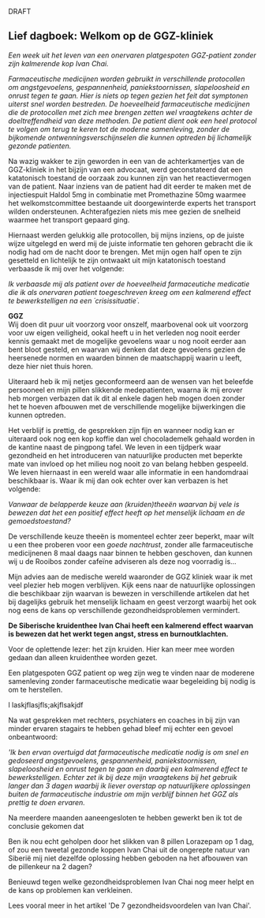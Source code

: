 
DRAFT

## Lief dagboek: Welkom op de GGZ-kliniek
_Een week uit het leven van een onervaren platgespoten GGZ-patient zonder zijn kalmerende kop Ivan Chai._

_Farmaceutische medicijnen worden gebruikt in verschillende protocollen om angstgevoelens, gespannenheid, paniekstoornissen, slapeloosheid en onrust tegen te gaan. Hier is niets op tegen gezien het feit dat symptonen uiterst snel worden bestreden. De hoeveelheid farmaceutische medicijnen die de protocollen met zich mee brengen zetten wel vraagtekens achter de doeltreffendheid van deze methoden. De patient dient ook een heel protocol te volgen om terug te keren tot de moderne samenleving, zonder de bijkomende ontwenningsverschijnselen die kunnen optreden bij lichamelijk gezonde patienten._

Na wazig wakker te zijn geworden in een van de achterkamertjes van de GGZ-kliniek in het bijzijn van een advocaat, werd geconstateerd dat een katatonisch toestand de oorzaak zou kunnen zijn van het reactievermogen van de patient. Naar inziens van de patient had dit eerder te maken met de injectiespuit Haldol 5mg in combinatie met Promethazine 50mg waarmee het welkomstcommittee bestaande uit doorgewinterde experts het transport wilden ondersteunen. Achterafgezien niets mis mee gezien de snelheid waarmee het transport gepaard ging.

Hiernaast werden gelukkig alle protocollen, bij mijns inziens, op de juiste wijze uitgelegd en werd mij de juiste informatie ten gehoren gebracht die ik nodig had om de nacht door te brengen. Met mijn ogen half open te zijn gesetteld en lichtelijk te zijn ontwaakt uit mijn katatonisch toestand verbaasde ik mij over het volgende:

_Ik verbaasde mij als patient over de hoeveelheid farmaceutiche medicatie die ik als  onervaren patient toegeschreven kreeg om een kalmerend effect te bewerkstelligen na een ´crisissituatie´._

**GGZ** <br>
Wij doen dit puur uit voorzorg voor onszelf, maarbovenal ook uit voorzorg voor uw eigen veiligheid, ookal heeft u in het verleden nog nooit eerder kennis gemaakt met de mogelijke gevoelens waar u nog nooit eerder aan bent bloot gesteld, en waarvan wij denken dat deze gevoelens gezien de heersenede normen en waarden binnen de maatschappij waarin u leeft, deze hier niet thuis horen. 

Uiteraard heb ik mij netjes geconformeerd aan de wensen van het beleefde persooneel en mijn pillen slikkende medepatienten, waarna ik mij erover heb morgen verbazen dat ik dit al enkele dagen heb mogen doen zonder het te hoeven afbouwen met de verschillende mogelijke bijwerkingen die kunnen optreden.

Het verblijf is prettig, de gesprekken zijn fijn en wanneer nodig kan er uiteraard ook nog een kop koffie dan wel chocolademelk gehaald worden in de kantine naast de pingpong tafel. We leven in een tijdperk waar gezondheid en het introduceren van natuurlijke producten met beperkte mate van invloed op het milieu nog nooit zo van belang hebben gespeeld. We leven hiernaast in een wereld waar alle informatie in een handomdraai beschikbaar is. Waar ik mij dan ook echter over kan verbazen is het volgende: 

_Vanwaar de belapperde keuze aan (kruiden)theeën waarvan bij vele is bewezen dat het een positief effect heeft op het menselijk lichaam en de gemoedstoestand?_

De verschillende keuze theeën is momenteel echter zeer beperkt, maar wilt u een thee proberen voor een _goede nachtrust_, zonder alle farmaceutische medicijnenen 8 maal daags naar binnen te hebben geschoven, dan kunnen wij u de Rooibos zonder cafeïne adviseren als deze nog voorradig is...

Mijn advies aan de medische wereld waaronder de GGZ kliniek waar ik met veel plezier heb mogen verblijven. Kijk eens naar de natuurlijke oplossingen die beschikbaar zijn waarvan is bewezen in verschillende artikelen dat het bij dagelijks gebruik het menselijk lichaam en geest verzorgt waarbij het ook nog eens de kans op verschillende gezondheidsproblemen vermindert. 

**De Siberische kruidenthee Ivan Chai heeft een kalmerend effect waarvan is bewezen dat het werkt tegen angst, stress en burnoutklachten.**

Voor de oplettende lezer: het zijn kruiden. Hier kan meer mee worden gedaan dan alleen kruidenthee worden gezet. 

Een platgespoten GGZ patient op weg zijn weg te vinden naar de moderene samenleving zonder farmaceutische medicatie waar begeleiding bij nodig is om te herstellen.

l laskjflasjfls;akjflsakjdf 


Na wat gesprekken met rechters, psychiaters en coaches in bij zijn van minder ervaren stagairs te hebben gehad bleef mij echter een gevoel onbeantwoord:

_'Ik ben ervan overtuigd dat farmaceutische medicatie nodig is om snel en gedoseerd angstgevoelens, gespannenheid, paniekstoornissen, slapeloosheid en onrust tegen te gaan en daarbij een kalmerend effect te bewerkstelligen. Echter zet ik bij deze mijn vraagtekens bij het gebruik langer dan 3 dagen waarbij ik liever overstap op natuurlijkere oplossingen buiten de farmaceutische industrie om mijn verblijf binnen het GGZ als prettig te doen ervaren._

Na meerdere maanden aaneengesloten te hebben gewerkt ben ik tot de conclusie gekomen dat 

Ben ik nou echt geholpen door het slikken van 8 pillen Lorazepam op 1 dag, of zou een tweetal gezonde koppen Ivan Chai uit de ongerepte natuur van Siberië mij niet dezelfde oplossing hebben geboden na het afbouwen van de pillenkeur na 2 dagen? 


Benieuwd tegen welke gezondheidsproblemen Ivan Chai nog meer helpt en de kans op problemen kan verkleinen. 

Lees vooral meer in het artikel 'De 7 gezondheidsvoordelen van Ivan Chai'. 
